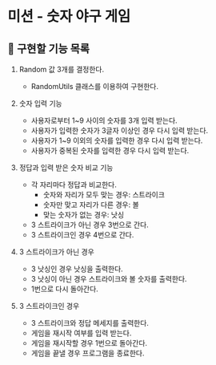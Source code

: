 # 미션 - 숫자 야구 게임

## 📝 구현할 기능 목록

1. Random 값 3개를 결정한다.
    - RandomUtils 클래스를 이용하여 구현한다.


2. 숫자 입력 기능
    - 사용자로부터 1~9 사이의 숫자를 3개 입력 받는다.
    - 사용자가 입력한 숫자가 3글자 이상인 경우 다시 입력 받는다.
    - 사용자가 1~9 이외의 숫자를 입력한 경우 다시 입력 받는다.
    - 사용자가 중복된 숫자를 입력한 경우 다시 입력 받는다.


2. 정답과 입력 받은 숫자 비교 기능
    - 각 자리마다 정답과 비교한다.
        - 숫자와 자리가 모두 맞는 경우: 스트라이크
        - 숫자만 맞고 자리가 다른 경우: 볼
        - 맞는 숫자가 없는 경우: 낫싱
    - 3 스트라이크가 아닌 경우 3번으로 간다.
    - 3 스트라이크인 경우 4번으로 간다.


3. 3 스트라이크가 아닌 경우
    - 3 낫싱인 경우 낫싱을 출력한다.
    - 3 낫싱이 아닌 경우 스트라이크와 볼 숫자를 출력한다.
    - 1번으로 다시 돌아간다.


4. 3 스트라이크인 경우
    - 3 스트라이크와 정답 메세지를 출력한다.
    - 게임을 재시작 여부를 입력 받는다.
    - 게임을 재시작할 경우 1번으로 돌아간다.
    - 게임을 끝낼 경우 프로그램을 종료한다.
      <br>